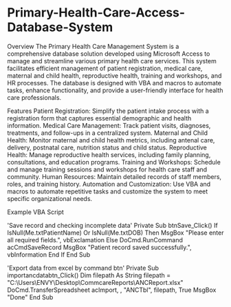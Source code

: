 # Primary-Health-Care-Access-Database-System
 Overview
The Primary Health Care Management System is a comprehensive database solution developed using Microsoft Access to manage and streamline various primary health care services. This system facilitates efficient management of patient registration, medical care, maternal and child health, reproductive health, training and workshops, and HR processes. The database is designed with VBA and macros to automate tasks, enhance functionality, and provide a user-friendly interface for health care professionals.

Features
Patient Registration: Simplify the patient intake process with a registration form that captures essential demographic and health information.
Medical Care Management: Track patient visits, diagnoses, treatments, and follow-ups in a centralized system.
Maternal and Child Health: Monitor maternal and child health metrics, including antenal care, delivery, postnatal care, nutrition status and child status.
Reproductive Health: Manage reproductive health services, including family planning, consultations, and education programs.
Training and Workshops: Schedule and manage training sessions and workshops for health care staff and community.
Human Resources: Maintain detailed records of staff members, roles, and training history.
Automation and Customization: Use VBA and macros to automate repetitive tasks and customize the system to meet specific organizational needs.

Example VBA Script

'Save record and checking incomplete data'
Private Sub btnSave_Click()
    If IsNull(Me.txtPatientName) Or IsNull(Me.txtDOB) Then
        MsgBox "Please enter all required fields.", vbExclamation
    Else
        DoCmd.RunCommand acCmdSaveRecord
        MsgBox "Patient record saved successfully.", vbInformation
    End If
End Sub

'Export data from excel by command btn'
Private Sub importancdatabtn_Click()
 Dim filepath As String
    filepath = "C:\Users\ENVY\Desktop\CommcareReports\ANCReport.xlsx"
    DoCmd.TransferSpreadsheet acImport, , "ANCTbl", filepath, True
    MsgBox "Done"
  End Sub
